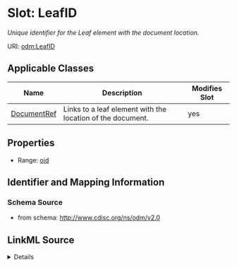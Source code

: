 # Slot: LeafID


_Unique identifier for the Leaf element with the document location._



URI: [odm:LeafID](http://www.cdisc.org/ns/odm/v2.0/LeafID)



<!-- no inheritance hierarchy -->




## Applicable Classes

| Name | Description | Modifies Slot |
| --- | --- | --- |
[DocumentRef](DocumentRef.md) | Links to a leaf element with the location of the document. |  yes  |







## Properties

* Range: [oid](oid.md)





## Identifier and Mapping Information







### Schema Source


* from schema: http://www.cdisc.org/ns/odm/v2.0




## LinkML Source

<details>
```yaml
name: LeafID
description: Unique identifier for the Leaf element with the document location.
from_schema: http://www.cdisc.org/ns/odm/v2.0
rank: 1000
alias: LeafID
domain_of:
- DocumentRef
range: oid

```
</details>